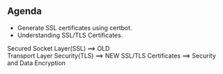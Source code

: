 ## Agenda
* Generate SSL certificates using certbot.
* Understanding SSL/TLS Certificates.

Secured Socket Layer(SSL) ==> OLD \
Transport Layer Security(TLS) ==> NEW
SSL/TLS Certificates ==> Security and Data Encryption